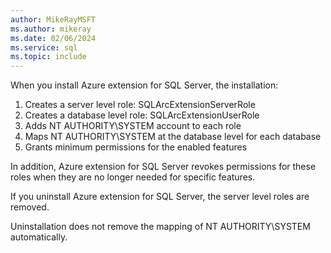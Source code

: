 ```yaml
---
author: MikeRayMSFT
ms.author: mikeray
ms.date: 02/06/2024
ms.service: sql
ms.topic: include
---
```


When you install Azure extension for SQL Server, the installation:

1. Creates a server level role: SQLArcExtensionServerRole
1. Creates a database level role: SQLArcExtensionUserRole
1. Adds NT AUTHORITY\SYSTEM account to each role
1. Maps NT AUTHORITY\SYSTEM at the database level for each database
1. Grants minimum permissions for the enabled features

In addition, Azure extension for SQL Server revokes permissions for these roles when they are no longer needed for specific features.

If you uninstall Azure extension for SQL Server, the server level roles are removed.

Uninstallation does not remove the mapping of NT AUTHORITY\SYSTEM automatically.
